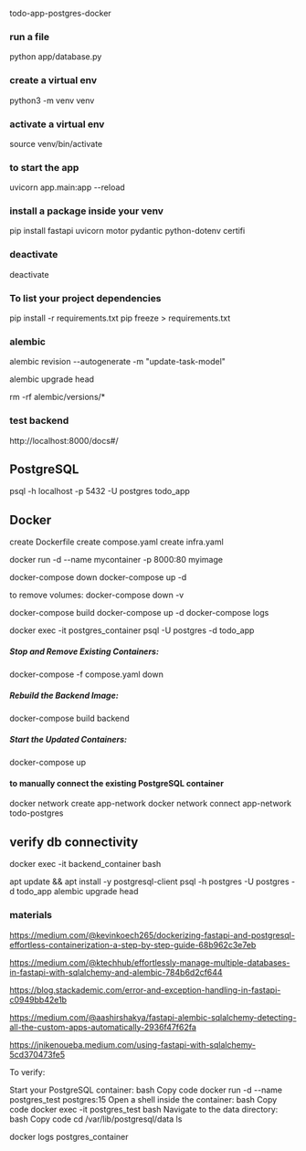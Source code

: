  todo-app-postgres-docker

### run a file
python app/database.py

### create a virtual env
python3 -m venv venv

### activate a virtual env
source venv/bin/activate

### to start the app
uvicorn app.main:app --reload

### install a package inside your venv
pip install fastapi uvicorn motor pydantic python-dotenv certifi

### deactivate
deactivate

### To list your project dependencies
pip install -r requirements.txt
pip freeze > requirements.txt

### alembic
alembic revision --autogenerate -m "update-task-model"

alembic upgrade head

rm -rf alembic/versions/*


### test backend
http://localhost:8000/docs#/



## PostgreSQL

psql -h localhost -p 5432 -U postgres todo_app

## Docker
create Dockerfile
create compose.yaml
create infra.yaml

docker run -d --name mycontainer -p 8000:80 myimage

docker-compose down
docker-compose up -d

to remove volumes:
docker-compose down -v
 

docker-compose build
docker-compose up -d
docker-compose logs

docker exec -it postgres_container psql -U postgres -d todo_app

##### Stop and Remove Existing Containers: 
docker-compose -f compose.yaml down

##### Rebuild the Backend Image:
docker-compose build backend

##### Start the Updated Containers: 
docker-compose up


#### to manually connect the existing PostgreSQL container
docker network create app-network
docker network connect app-network todo-postgres


## verify db connectivity
docker exec -it backend_container bash

apt update && apt install -y postgresql-client
psql -h postgres -U postgres -d todo_app
alembic upgrade head

### materials

https://medium.com/@kevinkoech265/dockerizing-fastapi-and-postgresql-effortless-containerization-a-step-by-step-guide-68b962c3e7eb

https://medium.com/@ktechhub/effortlessly-manage-multiple-databases-in-fastapi-with-sqlalchemy-and-alembic-784b6d2cf644

https://blog.stackademic.com/error-and-exception-handling-in-fastapi-c0949bb42e1b

https://medium.com/@aashirshakya/fastapi-alembic-sqlalchemy-detecting-all-the-custom-apps-automatically-2936f47f62fa

https://jnikenoueba.medium.com/using-fastapi-with-sqlalchemy-5cd370473fe5


To verify:

Start your PostgreSQL container:
bash
Copy code
docker run -d --name postgres_test postgres:15
Open a shell inside the container:
bash
Copy code
docker exec -it postgres_test bash
Navigate to the data directory:
bash
Copy code
cd /var/lib/postgresql/data
ls

docker logs postgres_container

